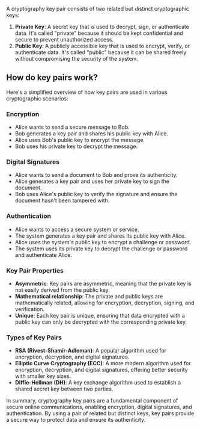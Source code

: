 A cryptography key pair consists of two related but distinct cryptographic keys:

1. **Private Key**: A secret key that is used to decrypt, sign, or authenticate data. It's called "private" because it should be kept confidential and secure to prevent unauthorized access.
2. **Public Key**: A publicly accessible key that is used to encrypt, verify, or authenticate data. It's called "public" because it can be shared freely without compromising the security of the system.

## How do key pairs work?

Here's a simplified overview of how key pairs are used in various cryptographic scenarios:

### Encryption

- Alice wants to send a secure message to Bob.
- Bob generates a key pair and shares his public key with Alice.
- Alice uses Bob's public key to encrypt the message.
- Bob uses his private key to decrypt the message.

### Digital Signatures

- Alice wants to send a document to Bob and prove its authenticity.
- Alice generates a key pair and uses her private key to sign the document.
- Bob uses Alice's public key to verify the signature and ensure the document hasn't been tampered with.

### Authentication

- Alice wants to access a secure system or service.
- The system generates a key pair and shares its public key with Alice.
- Alice uses the system's public key to encrypt a challenge or password.
- The system uses its private key to decrypt the challenge or password and authenticate Alice.

### Key Pair Properties

- **Asymmetric**: Key pairs are asymmetric, meaning that the private key is not easily derived from the public key.
- **Mathematical relationship**: The private and public keys are mathematically related, allowing for encryption, decryption, signing, and verification.
- **Unique**: Each key pair is unique, ensuring that data encrypted with a public key can only be decrypted with the corresponding private key.

### Types of Key Pairs

- **RSA (Rivest-Shamir-Adleman)**: A popular algorithm used for encryption, decryption, and digital signatures.
- **Elliptic Curve Cryptography (ECC)**: A more modern algorithm used for encryption, decryption, and digital signatures, offering better security with smaller key sizes.
- **Diffie-Hellman (DH)**: A key exchange algorithm used to establish a shared secret key between two parties.

In summary, cryptography key pairs are a fundamental component of secure online communications, enabling encryption, digital signatures, and authentication. By using a pair of related but distinct keys, key pairs provide a secure way to protect data and ensure its authenticity.